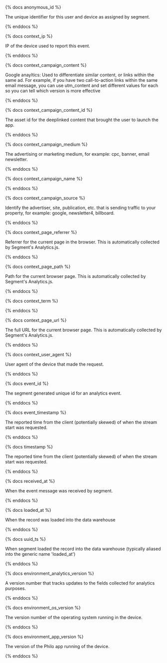 {% docs anonymous_id %}

The unique identifier for this user and device as assigned by segment.

{% enddocs %}

{% docs context_ip %}

IP of the device used to report this event.

{% enddocs %}

{% docs context_campaign_content %}
<!---EM: could use a second set of eyes on these campaign content definitions--->
Google anayltics: Used to differentiate similar content, or links within the same ad. For example, if you have two call-to-action links within the same email message, you can use utm_content and set different values for each so you can tell which version is more effective

{% enddocs %}

{% docs context_campaign_content_id %}

The asset id for the deeplinked content that brought the user to launch the app.

{% enddocs %}

{% docs context_campaign_medium %}

The advertising or marketing medium, for example: cpc, banner, email newsletter.

{% enddocs %}

{% docs context_campaign_name %}
   
<!---MISSING DEFINITION. --->

{% enddocs %}

{% docs context_campaign_source %}

Identify the advertiser, site, publication, etc. that is sending traffic to your property, for example: google, newsletter4, billboard.

{% enddocs %}

{% docs context_page_referrer %}

Referrer for the current page in the browser. This is automatically collected by Segment's Analytics.js.

{% enddocs %}

{% docs context_page_path %}

Path for the current browser page. This is automatically collected by Segment's Analytics.js.

{% enddocs %}

{% docs context_term %}

<!---MISSING DEFINITION. Is this utm_term? why is the name context_term instead of context_campaign_term? --->

{% enddocs %}

{% docs context_page_url %}

The full URL for the current browser page. This is automatically collected by Segment's Analytics.js.

{% enddocs %}

{% docs context_user_agent %}

User agent of the device that made the request.

{% enddocs %}

{% docs event_id %}

The segment generated unique id for an analytics event.

{% enddocs %}

{% docs event_timestamp %}

The reported time from the client (potentially skewed) of when the stream start was requested.

{% enddocs %}

{% docs timestamp %}

The reported time from the client (potentially skewed) of when the stream start was requested.

{% enddocs %}

{% docs received_at %}

When the event message was received by segment.

{% enddocs %}

{% docs loaded_at %}

When the record was loaded into the data warehouse

{% enddocs %}

{% docs uuid_ts %}

When segment loaded the record into the data warehouse (typically aliased into the generic name 'loaded_at')

{% enddocs %}

{% docs environment_analytics_version %}

A version number that tracks updates to the fields collected for analytics purposes.

{% enddocs %}

{% docs environment_os_version %}

The version number of the operating system running in the device.

{% enddocs %}

{% docs environment_app_version %}

The version of the Philo app running of the device.

{% enddocs %}